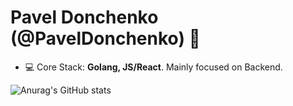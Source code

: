 <h1 align="left">Pavel Donchenko (@PavelDonchenko) 👋</h1>

- 💻 Core Stack: **Golang, JS/React**. Mainly focused on Backend.

![Anurag's GitHub stats](https://github-readme-stats.vercel.app/api?username=PavelDonchenko&count_private=true)
